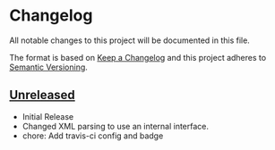 # Changelog
All notable changes to this project will be documented in this file.

The format is based on [Keep a Changelog](http://keepachangelog.com/en/1.0.0/)
and this project adheres to [Semantic Versioning](http://semver.org/spec/v2.0.0.html).

<!--
## [x.y.z] - YYYY-MM-DD
### [Type of Change]
- [description of change]

### Types of changes
- **Added** for new features.
- **Changed** for changes in existing functionality.
- **Deprecated** for soon-to-be removed features.
- **Removed** for now removed features.
- **Fixed** for any bug fixes.
- **Security** in case of vulnerabilities.

[x.y.z]: https://github.com/CondeNast/xml-to-react/compare/1.0.0...x.y.z
-->

## [Unreleased]
- Initial Release
- Changed XML parsing to use an internal interface.
- chore: Add travis-ci config and badge

<!-- Update the Unreleased comparison range with each release -->
[Unreleased]: https://github.com/CondeNast/xml-to-react/compare/x.y.z...master

